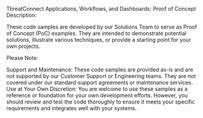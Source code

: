 ThreatConnect Applications, Workflows, and Dashboards: Proof of Concept
Description:

These  code samples are developed by our Solutions Team to serve as Proof of Concept (PoC) examples. They are intended to demonstrate potential solutions, illustrate various techniques, or provide a starting point for your own projects.

Please Note:

Support and Maintenance: These code samples are provided as-is and are not supported by our Customer Support or Engineering teams. They are not covered under our standard support agreements or maintenance services.
Use at Your Own Discretion: You are welcome to use these samples as a reference or foundation for your own development efforts. However, you should review and test the code thoroughly to ensure it meets your specific requirements and integrates well with your systems.
